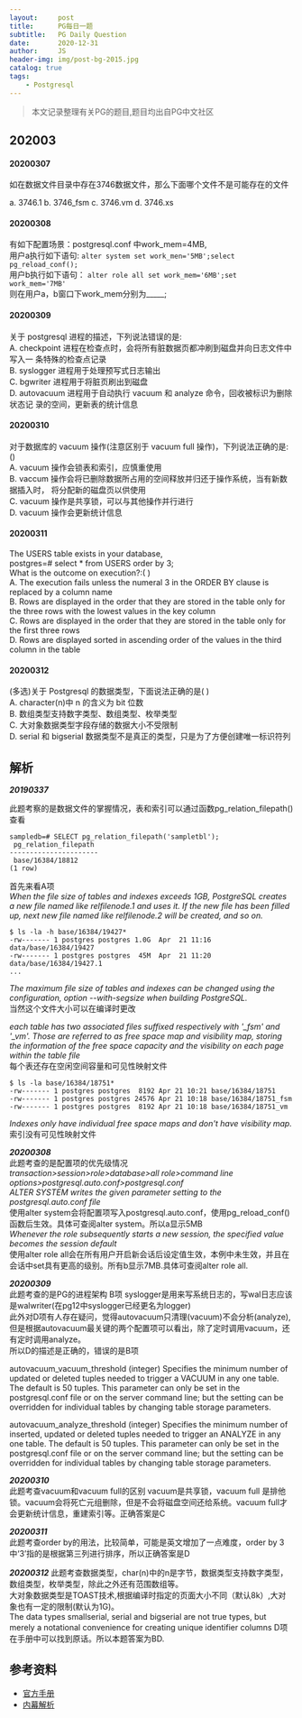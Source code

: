 ```yaml
---
layout:     post
title:      PG每日一题
subtitle:   PG Daily Question
date:       2020-12-31
author:     JS
header-img: img/post-bg-2015.jpg
catalog: true
tags:
    - Postgresql
---
```


> 本文记录整理有关PG的题目,题目均出自PG中文社区

## 202003

#### 20200307 
如在数据文件目录中存在3746数据文件，那么下面哪个文件不是可能存在的文件

a. 3746.1
b. 3746_fsm
c. 3746.vm
d. 3746.xs

#### 20200308
有如下配置场景：postgresql.conf 中work_mem=4MB,     
用户a执行如下语句:
`alter system set work_men='5MB';select pg_reload_conf();`      
用户b执行如下语句：
`alter role all set work_mem='6MB';set work_mem='7MB'`      
则在用户a，b窗口下work_mem分别为_____;

#### 20200309
关于 postgresql 进程的描述，下列说法错误的是:       
A. checkpoint 进程在检查点时，会将所有脏数据⻚都冲刷到磁盘并向日志文件中写入一 条特殊的检查点记录       
B. syslogger 进程用于处理预写式日志输出     
C. bgwriter 进程用于将脏⻚刷出到磁盘        
D. autovacuum 进程用于自动执行 vacuum 和 analyze 命令，回收被标识为删除状态记 录的空间，更新表的统计信息

#### 20200310
对于数据库的 vacuum 操作(注意区别于 vacuum full 操作)，下列说法正确的是: ()     
A. vacuum 操作会锁表和索引，应慎重使用      
B. vaccum 操作会将已删除数据所占用的空间释放并归还于操作系统，当有新数据插入时， 将分配新的磁盘⻚以供使用       
C. vacuum 操作是共享锁，可以与其他操作并行进行          
D. vacuum 操作会更新统计信息    

#### 20200311
The USERS table exists in your database,        
postgres=# select * from USERS order by 3;      
What is the outcome on execution?:( )       
A. The execution fails unless the numeral 3 in the ORDER BY clause is replaced by a column name     
B. Rows are displayed in the order that they are stored in the table only for the three rows with the lowest values in the key column       
C. Rows are displayed in the order that they are stored in the table only for the first three rows      
D. Rows are displayed sorted in ascending order of the values in the third column in the table

#### 20200312       
(多选)关于 Postgresql 的数据类型，下面说法正确的是( )     
A. character(n)中 n 的含义为 bit 位数       
B. 数组类型支持数字类型、数组类型、枚举类型     
C. 大对象数据类型字段存储的数据大小不受限制     
D. serial 和 bigserial 数据类型不是真正的类型，只是为了方便创建唯一标识符列     

## 解析

**_20190337_**

此题考察的是数据文件的掌握情况，表和索引可以通过函数pg_relation_filepath()查看
```
sampledb=# SELECT pg_relation_filepath('sampletbl');
 pg_relation_filepath 
----------------------
 base/16384/18812
(1 row)
```
首先来看A项     
_When the file size of tables and indexes exceeds 1GB, PostgreSQL creates a new file named like relfilenode.1 and uses it. If the new file has been filled up, next new file named like relfilenode.2 will be created, and so on._
```
$ ls -la -h base/16384/19427*
-rw------- 1 postgres postgres 1.0G  Apr  21 11:16 data/base/16384/19427
-rw------- 1 postgres postgres  45M  Apr  21 11:20 data/base/16384/19427.1
...
```
_The maximum file size of tables and indexes can be changed using the configuration, option --with-segsize when building PostgreSQL._       
当然这个文件大小可以在编译时更改

*each table has two associated files suffixed respectively with '_fsm' and '_vm'. Those are referred to as free space map and visibility map, storing the information of the free space capacity and the visibility on each page within the table file*     
每个表还存在空闲空间容量和可见性映射文件
```
$ ls -la base/16384/18751*
-rw------- ​1 postgres postgres  8192 Apr 21 10:21 base/16384/18751
-rw------- ​1 postgres postgres 24576 Apr 21 10:18 base/16384/18751_fsm
-rw------- 1 postgres postgres  8192 Apr 21 10:18 base/16384/18751_vm
```
*Indexes only have individual free space maps and don't have visibility map.*       
索引没有可见性映射文件

**_20200308_**      
此题考查的是配置项的优先级情况  
*transaction>session>role>database>all role>command line options>postgresql.auto.conf>postgresql.conf*      
*ALTER SYSTEM writes the given parameter setting to the postgresql.auto.conf file*      
使用alter system会将配置项写入postgresql.auto.conf，使用pg_reload_conf()函数后生效。具体可查阅alter system。所以a显示5MB        
*Whenever the role subsequently starts a new session, the specified value becomes the session default*      
使用alter role all会在所有用户开启新会话后设定值生效，本例中未生效，并且在会话中set具有更高的级别。所有b显示7MB.具体可查阅alter role all.

**_20200309_**      
此题考查的是PG的进程架构
B项 syslogger是用来写系统日志的，写wal日志应该是walwriter(在pg12中syslogger已经更名为logger)        
此外对D项有人存在疑问，觉得autovacuum只清理(vacuum)不会分析(analyze),但是根据autovacuum最关键的两个配置项可以看出，除了定时调用vacuum，还有定时调用analyze。        
所以D的描述是正确的，错误的是B项

autovacuum_vacuum_threshold (integer)
Specifies the minimum number of updated or deleted tuples needed to trigger a VACUUM in any one table. The default is 50 tuples. This parameter can only be set in the postgresql.conf file or on the server command line; but the setting can be overridden for individual tables by changing table storage parameters.

autovacuum_analyze_threshold (integer)
Specifies the minimum number of inserted, updated or deleted tuples needed to trigger an ANALYZE in any one table. The default is 50 tuples. This parameter can only be set in the postgresql.conf file or on the server command line; but the setting can be overridden for individual tables by changing table storage parameters.

**_20200310_**      
此题考查vacuum和vacuum full的区别
vacuum是共享锁，vacuum full 是排他锁。vacuum会将死亡元组删除，但是不会将磁盘空间还给系统。vacuum full才会更新统计信息，重建索引等。正确答案是C

**_20200311_**      
此题考查order by的用法，比较简单，可能是英文增加了一点难度，order by 3 中‘3’指的是根据第三列进行排序，所以正确答案是D

**_20200312_**
此题考查数据类型，char(n)中的n是字节，数据类型支持数字类型，数组类型，枚举类型，除此之外还有范围数组等。        
大对象数据类型是TOAST技术,根据编译时指定的页面大小不同（默认8k）,大对象也有一定的限制(默认为1G)。       
The data types smallserial, serial and bigserial are not true types, but merely a notational convenience for creating unique identifier columns
D项在手册中可以找到原话。所以本题答案为BD.


## 参考资料
- [官方手册](https://www.postgresql.org/docs/12/index.html)
- [内幕解析](http://www.interdb.jp/pg/index.html)